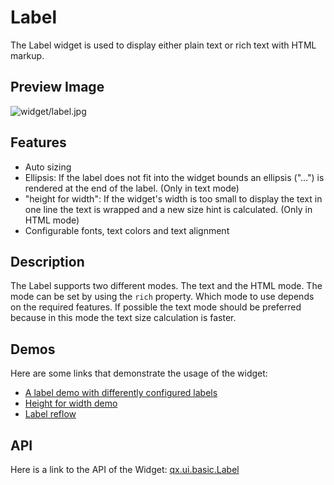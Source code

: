 Label
=====

The Label widget is used to display either plain text or rich text with HTML markup.

Preview Image
-------------

![widget/label.jpg](/pages/widget/label.jpg)

Features
--------

-   Auto sizing
-   Ellipsis: If the label does not fit into the widget bounds an ellipsis ("...") is rendered at the end of the label. (Only in text mode)
-   "height for width": If the widget's width is too small to display the text in one line the text is wrapped and a new size hint is calculated. (Only in HTML mode)
-   Configurable fonts, text colors and text alignment

Description
-----------

The Label supports two different modes. The text and the HTML mode. The mode can be set by using the `rich` property. Which mode to use depends on the required features. If possible the text mode should be preferred because in this mode the text size calculation is faster.

Demos
-----

Here are some links that demonstrate the usage of the widget:

-   [A label demo with differently configured labels](http://demo.qooxdoo.org/%{version}/demobrowser/#widget~Label.html)
-   [Height for width demo](http://demo.qooxdoo.org/%{version}/demobrowser/#ui~HeightForWidth.html)
-   [Label reflow](http://demo.qooxdoo.org/%{version}/demobrowser/#ui~Label_Reflow.html)

API
---

Here is a link to the API of the Widget:
[qx.ui.basic.Label](http://demo.qooxdoo.org/%{version}/apiviewer/index.html#qx.ui.basic.Label)
